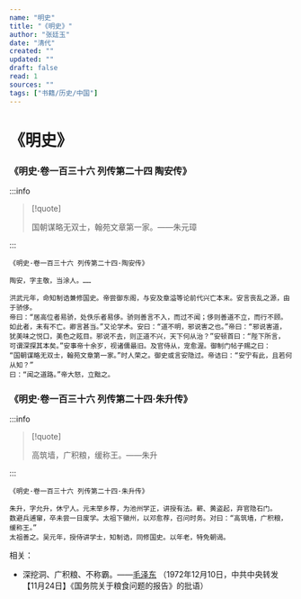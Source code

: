 ```yaml
---
name: "明史"
title: "《明史》"
author: "张廷玉"
date: "清代"
created: ""
updated: ""
draft: false
read: 1
sources: ""
tags: ["书籍/历史/中国"]
---
```


# 《明史》

### 《明史·卷一百三十六 列传第二十四 陶安传》

:::info

> [!quote]
>
> 国朝谋略无双士，翰苑文章第一家。——朱元璋

:::

```
《明史·卷一百三十六 列传第二十四·陶安传》

陶安，字主敬，当涂人。……

洪武元年，命知制诰兼修国史。帝尝御东阁，与安及章溢等论前代兴亡本末。安言丧乱之源，由于骄侈。
帝曰：“居高位者易骄，处佚乐者易侈。骄则善言不入，而过不闻；侈则善道不立，而行不顾。
如此者，未有不亡。卿言甚当。”又论学术。安曰：“道不明，邪说害之也。”帝曰：“邪说害道，
犹美味之悦口，美色之眩目。邪说不去，则正道不兴，天下何从治？”安顿首曰：“陛下所言，
可谓深探其本矣。”安事帝十余岁，视诸儒最旧。及官侍从，宠愈渥。御制门帖子赐之曰：
“国朝谋略无双士，翰苑文章第一家。”时人荣之。御史或言安隐过。帝诘曰：“安宁有此，且若何从知？”
曰：“闻之道路。”帝大怒，立黜之。
```

### 《明史·卷一百三十六 列传第二十四·朱升传》

:::info

> [!quote]
>
> 高筑墙，广积粮，缓称王。——朱升

:::

```
《明史·卷一百三十六 列传第二十四·朱升传》

朱升，字允升，休宁人。元末举乡荐，为池州学正，讲授有法。蕲、黄盗起，弃官隐石门。
数避兵逋窜，卒未尝一日废学。太祖下徽州，以邓愈荐，召问时务。对曰：“高筑墙，广积粮，缓称王。”
太祖善之。吴元年，授侍讲学士，知制诰，同修国史。以年老，特免朝谒。
```

相关：
- 深挖洞、广积粮、不称霸。——[毛泽东](../wiki/毛泽东.md)
（1972年12月10日，中共中央转发【11月24日】《国务院关于粮食问题的报告》的批语）
